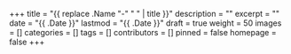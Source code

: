 +++
title = "{{ replace .Name \"-\" \" \" | title }}"
description = ""
excerpt = ""
date = "{{ .Date }}"
lastmod = "{{ .Date }}"
draft = true
weight = 50
images = []
categories = []
tags = []
contributors = []
pinned = false
homepage = false
+++
